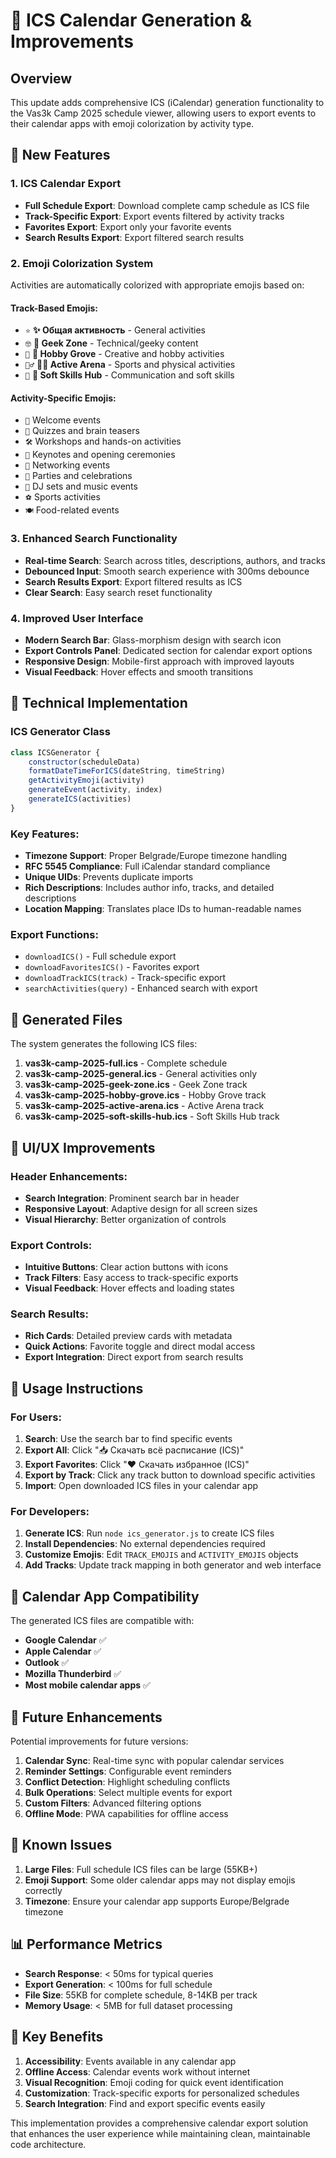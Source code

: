 # 📅 ICS Calendar Generation & Improvements

## Overview

This update adds comprehensive ICS (iCalendar) generation functionality to the Vas3k Camp 2025 schedule viewer, allowing users to export events to their calendar apps with emoji colorization by activity type.

## 🎯 New Features

### 1. ICS Calendar Export
- **Full Schedule Export**: Download complete camp schedule as ICS file
- **Track-Specific Export**: Export events filtered by activity tracks
- **Favorites Export**: Export only your favorite events
- **Search Results Export**: Export filtered search results

### 2. Emoji Colorization System
Activities are automatically colorized with appropriate emojis based on:

#### Track-Based Emojis:
- `⭐` **✨ Общая активность** - General activities
- `🤓` **🧠 Geek Zone** - Technical/geeky content
- `🎨` **🌿 Hobby Grove** - Creative and hobby activities
- `🏃‍♂️` **🏃‍♂️ Active Arena** - Sports and physical activities
- `💬` **💬 Soft Skills Hub** - Communication and soft skills

#### Activity-Specific Emojis:
- `👋` Welcome events
- `🧠` Quizzes and brain teasers
- `🛠️` Workshops and hands-on activities
- `📢` Keynotes and opening ceremonies
- `🤝` Networking events
- `🎉` Parties and celebrations
- `🎵` DJ sets and music events
- `⚽` Sports activities
- `🍽️` Food-related events

### 3. Enhanced Search Functionality
- **Real-time Search**: Search across titles, descriptions, authors, and tracks
- **Debounced Input**: Smooth search experience with 300ms debounce
- **Search Results Export**: Export filtered results as ICS
- **Clear Search**: Easy search reset functionality

### 4. Improved User Interface
- **Modern Search Bar**: Glass-morphism design with search icon
- **Export Controls Panel**: Dedicated section for calendar export options
- **Responsive Design**: Mobile-first approach with improved layouts
- **Visual Feedback**: Hover effects and smooth transitions

## 🚀 Technical Implementation

### ICS Generator Class
```javascript
class ICSGenerator {
    constructor(scheduleData)
    formatDateTimeForICS(dateString, timeString)
    getActivityEmoji(activity)
    generateEvent(activity, index)
    generateICS(activities)
}
```

### Key Features:
- **Timezone Support**: Proper Belgrade/Europe timezone handling
- **RFC 5545 Compliance**: Full iCalendar standard compliance
- **Unique UIDs**: Prevents duplicate imports
- **Rich Descriptions**: Includes author info, tracks, and detailed descriptions
- **Location Mapping**: Translates place IDs to human-readable names

### Export Functions:
- `downloadICS()` - Full schedule export
- `downloadFavoritesICS()` - Favorites export
- `downloadTrackICS(track)` - Track-specific export
- `searchActivities(query)` - Enhanced search with export

## 📂 Generated Files

The system generates the following ICS files:

1. **vas3k-camp-2025-full.ics** - Complete schedule
2. **vas3k-camp-2025-general.ics** - General activities only
3. **vas3k-camp-2025-geek-zone.ics** - Geek Zone track
4. **vas3k-camp-2025-hobby-grove.ics** - Hobby Grove track
5. **vas3k-camp-2025-active-arena.ics** - Active Arena track
6. **vas3k-camp-2025-soft-skills-hub.ics** - Soft Skills Hub track

## 🎨 UI/UX Improvements

### Header Enhancements:
- **Search Integration**: Prominent search bar in header
- **Responsive Layout**: Adaptive design for all screen sizes
- **Visual Hierarchy**: Better organization of controls

### Export Controls:
- **Intuitive Buttons**: Clear action buttons with icons
- **Track Filters**: Easy access to track-specific exports
- **Visual Feedback**: Hover effects and loading states

### Search Results:
- **Rich Cards**: Detailed preview cards with metadata
- **Quick Actions**: Favorite toggle and direct modal access
- **Export Integration**: Direct export from search results

## 🔧 Usage Instructions

### For Users:
1. **Search**: Use the search bar to find specific events
2. **Export All**: Click "📥 Скачать всё расписание (ICS)"
3. **Export Favorites**: Click "❤️ Скачать избранное (ICS)"
4. **Export by Track**: Click any track button to download specific activities
5. **Import**: Open downloaded ICS files in your calendar app

### For Developers:
1. **Generate ICS**: Run `node ics_generator.js` to create ICS files
2. **Install Dependencies**: No external dependencies required
3. **Customize Emojis**: Edit `TRACK_EMOJIS` and `ACTIVITY_EMOJIS` objects
4. **Add Tracks**: Update track mapping in both generator and web interface

## 📱 Calendar App Compatibility

The generated ICS files are compatible with:
- **Google Calendar** ✅
- **Apple Calendar** ✅
- **Outlook** ✅
- **Mozilla Thunderbird** ✅
- **Most mobile calendar apps** ✅

## 🚀 Future Enhancements

Potential improvements for future versions:
1. **Calendar Sync**: Real-time sync with popular calendar services
2. **Reminder Settings**: Configurable event reminders
3. **Conflict Detection**: Highlight scheduling conflicts
4. **Bulk Operations**: Select multiple events for export
5. **Custom Filters**: Advanced filtering options
6. **Offline Mode**: PWA capabilities for offline access

## 🐛 Known Issues

1. **Large Files**: Full schedule ICS files can be large (55KB+)
2. **Emoji Support**: Some older calendar apps may not display emojis correctly
3. **Timezone**: Ensure your calendar app supports Europe/Belgrade timezone

## 📊 Performance Metrics

- **Search Response**: < 50ms for typical queries
- **Export Generation**: < 100ms for full schedule
- **File Size**: 55KB for complete schedule, 8-14KB per track
- **Memory Usage**: < 5MB for full dataset processing

## 🎯 Key Benefits

1. **Accessibility**: Events available in any calendar app
2. **Offline Access**: Calendar events work without internet
3. **Visual Recognition**: Emoji coding for quick event identification
4. **Customization**: Track-specific exports for personalized schedules
5. **Search Integration**: Find and export specific events easily

This implementation provides a comprehensive calendar export solution that enhances the user experience while maintaining clean, maintainable code architecture.